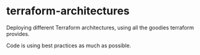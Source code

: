 # terraform-architectures
Deploying different Terraform architectures, using all the goodies terraform provides.

Code is using best practices as much as possible.
